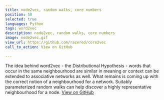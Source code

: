 ```yaml
---
title: node2vec, random walks, core numbers 
position: 50
selected: true
languages: Python
tags: word2vec
description: node2vec, random walks, core numbers 
image: node2vec.gif
view_url: https://github.com/razered/core2vec
call_to_action: View on GitHub

---
```


The idea behind word2vec - the Distributional Hypothesis - words that occur in the same neighbourhood are similar in meaning or context can be extended to associative networks as well. What remains is coming up with the correct notion of a neighbourhood for a network. Suitably parameterized random walks can help discover a highly representative neighbourhood for a node. [View on GitHub](https://github.com/razered/core2vec)